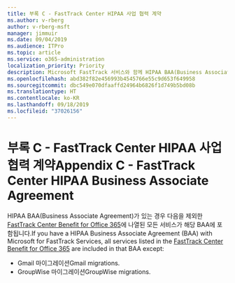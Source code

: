 ```yaml
---
title: 부록 C - FastTrack Center HIPAA 사업 협력 계약
ms.author: v-rberg
author: v-rberg-msft
manager: jimmuir
ms.date: 09/04/2019
ms.audience: ITPro
ms.topic: article
ms.service: o365-administration
localization_priority: Priority
description: Microsoft FastTrack 서비스와 함께 HIPAA BAA(Business Associate Agreement)가 있는 경우 다음을 제외한 FastTrack Center Benefit for Office 365에 나열된 모든 서비스가 해당 BAA에 포함됩니다.
ms.openlocfilehash: abd382f82e456993b4545766e55c9d653f649958
ms.sourcegitcommit: dbc549e070dfaaffd24964b6826f1d749b5bd08b
ms.translationtype: HT
ms.contentlocale: ko-KR
ms.lasthandoff: 09/18/2019
ms.locfileid: "37026156"
---
```

# <a name="appendix-c---fasttrack-center-hipaa-business-associate-agreement"></a><span data-ttu-id="bd91c-103">부록 C - FastTrack Center HIPAA 사업 협력 계약</span><span class="sxs-lookup"><span data-stu-id="bd91c-103">Appendix C - FastTrack Center HIPAA Business Associate Agreement</span></span>

<span data-ttu-id="bd91c-104">HIPAA BAA(Business Associate Agreement)가 있는 경우 다음을 제외한 [FastTrack Center Benefit for Office 365](O365-fasttrack-benefit-for-office-365.md)에 나열된 모든 서비스가 해당 BAA에 포함됩니다.</span><span class="sxs-lookup"><span data-stu-id="bd91c-104">If you have a HIPAA Business Associate Agreement (BAA) with Microsoft for FastTrack Services, all services listed in the [FastTrack Center Benefit for Office 365](O365-fasttrack-benefit-for-office-365.md) are included in that BAA except:</span></span> 
  
- <span data-ttu-id="bd91c-105">Gmail 마이그레이션</span><span class="sxs-lookup"><span data-stu-id="bd91c-105">Gmail migrations.</span></span>   
- <span data-ttu-id="bd91c-106">GroupWise 마이그레이션</span><span class="sxs-lookup"><span data-stu-id="bd91c-106">GroupWise migrations.</span></span>
    

